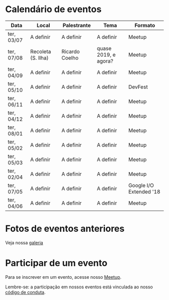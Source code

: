 Calendário de eventos
=====================


| Data          | Local              | Palestrante      | Tema                 | Formato                               |
|------------   |----------------    |----------------  |--------------------  |-----------------------------------    |
| ter, 03/07    | A definir          | A definir        | A definir            | Meetup                                |
| ter, 07/08    | Recoleta (S. Ilha) | Ricardo Coelho   | quase 2019, e agora? | Meetup                                |
| ter, 04/09    | A definir          | A definir        | A definir            | Meetup                                |
| ter, 05/10    | A definir          | A definir        | A definir            | DevFest                               |
| ter, 06/11    | A definir          | A definir        | A definir            | Meetup                                |
| ter, 04/12    | A definir          | A definir        | A definir            | Meetup                                |
| ter, 08/01    | A definir          | A definir        | A definir            | Meetup                                |
| ter, 05/02    | A definir          | A definir        | A definir            | Meetup                                |
| ter, 05/03    | A definir          | A definir        | A definir            | Meetup                                |
| ter, 02/04    | A definir          | A definir        | A definir            | Meetup                                |
| ter, 07/05    | A definir          | A definir        | A definir            | Google I/O Extended '18               |
| ter, 04/06    | A definir          | A definir        | A definir            | Meetup                                |


Fotos de eventos anteriores
===========================

Veja nossa [galeria](https://photos.app.goo.gl/uh8JCNQuSE1UBKpU8)


Participar de um evento
=======================

Para se inscrever em um evento, acesse nosso [Meetup](https://www.meetup.com/pt-BR/GDG-Sao-Luis).

Lembre-se: a participação em nossos eventos está vinculada ao nosso [código de conduta](https://gdgsaoluis.org/codigo-de-conduta/).
